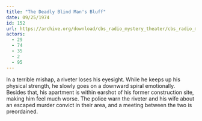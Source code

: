 ```yaml
---
title: "The Deadly Blind Man's Bluff"
date: 09/25/1974
id: 152
url: https://archive.org/download/cbs_radio_mystery_theater/cbs_radio_mystery_theater-0151-0200.zip/cbs_radio_mystery_theater-0151-0200%2Fcbsrmt_0152_the_deadly_blind_mans_bluff.mp3
actors:
  - 29
  - 74
  - 35
  - 2
  - 95
---
```

In a terrible mishap, a riveter loses his eyesight. While he keeps up his physical strength, he slowly goes on a downward spiral emotionally. Besides that, his apartment is within earshot of his former construction site, making him feel much worse. The police warn the riveter and his wife about an escaped murder convict in their area, and a meeting between the two is preordained.